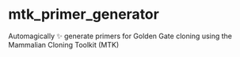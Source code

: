 # mtk_primer_generator
Automagically ✨ generate primers for Golden Gate cloning using the Mammalian Cloning Toolkit (MTK)
